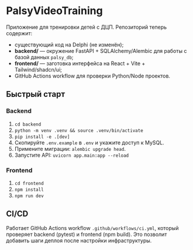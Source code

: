 # PalsyVideoTraining

Приложение для тренировки детей с ДЦП. Репозиторий теперь содержит:

- существующий код на Delphi (не изменён);
- **backend/** — окружение FastAPI + SQLAlchemy/Alembic для работы с базой данных `palsy_db`;
- **frontend/** — заготовка интерфейса на React + Vite + Tailwind/shadcn/ui;
- GitHub Actions workflow для проверки Python/Node проектов.

## Быстрый старт

### Backend
1. `cd backend`
2. `python -m venv .venv && source .venv/bin/activate`
3. `pip install -e .[dev]`
4. Скопируйте `.env.example` в `.env` и укажите доступ к MySQL.
5. Примените миграции: `alembic upgrade head`.
6. Запустите API: `uvicorn app.main:app --reload`

### Frontend
1. `cd frontend`
2. `npm install`
3. `npm run dev`

## CI/CD
Работает GitHub Actions workflow `.github/workflows/ci.yml`, который проверяет backend (pytest) и frontend (npm build). Это позволит добавить шаги деплоя после настройки инфраструктуры.
